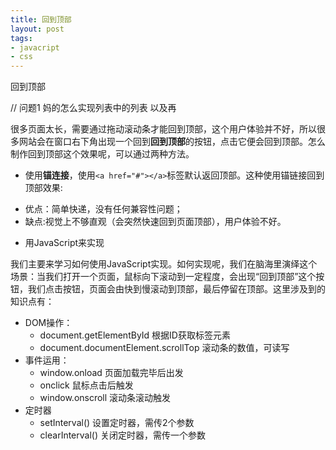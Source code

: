 ```yaml
---
title: 回到顶部
layout: post
tags:
- javacript
- css
---
```


回到顶部


// 问题1 妈的怎么实现列表中的列表 以及再

很多页面太长，需要通过拖动滚动条才能回到顶部，这个用户体验并不好，所以很多网站会在窗口右下角出现一个回到**回到顶部**的按钮，点击它便会回到顶部。怎么制作回到顶部这个效果呢，可以通过两种方法。

- 使用**锚连接**，使用`<a href="#"></a>`标签默认返回顶部。这种使用锚链接回到顶部效果:
 + 优点：简单快递，没有任何兼容性问题；
 + 缺点:视觉上不够直观（会突然快速回到页面顶部），用户体验不好。
- 用JavaScript来实现

我们主要来学习如何使用JavaScript实现。如何实现呢，我们在脑海里演绎这个场景：当我们打开一个页面，鼠标向下滚动到一定程度，会出现“回到顶部”这个按钮，我们点击按钮，页面会由快到慢滚动到顶部，最后停留在顶部。这里涉及到的知识点有：

- DOM操作：
  + document.getElementById  根据ID获取标签元素
  + document.documentElement.scrollTop 滚动条的数值，可读写
- 事件运用：
  + window.onload 页面加载完毕后出发
  + onclick 鼠标点击后触发
  + window.onscroll 滚动条滚动触发
- 定时器
  + setInterval() 设置定时器，需传2个参数
  + clearInterval() 关闭定时器，需传一个参数




